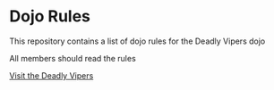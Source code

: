 Dojo Rules
==========

This repository contains a list of dojo rules for the Deadly Vipers dojo

All members should read the rules

[Visit the Deadly Vipers](https://github.com/deadlyvipers)
